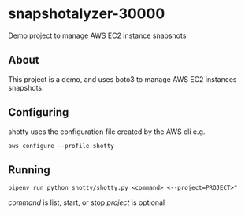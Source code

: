 # snapshotalyzer-30000

Demo project to manage AWS EC2 instance snapshots

## About

This project is a demo, and uses boto3 to manage AWS EC2 instances snapshots.

## Configuring

shotty uses the configuration file created by the AWS cli e.g.

`aws configure --profile shotty`

## Running

`pipenv run python shotty/shotty.py <command> <--project=PROJECT>"`

*command* is list, start, or stop
*project* is optional
